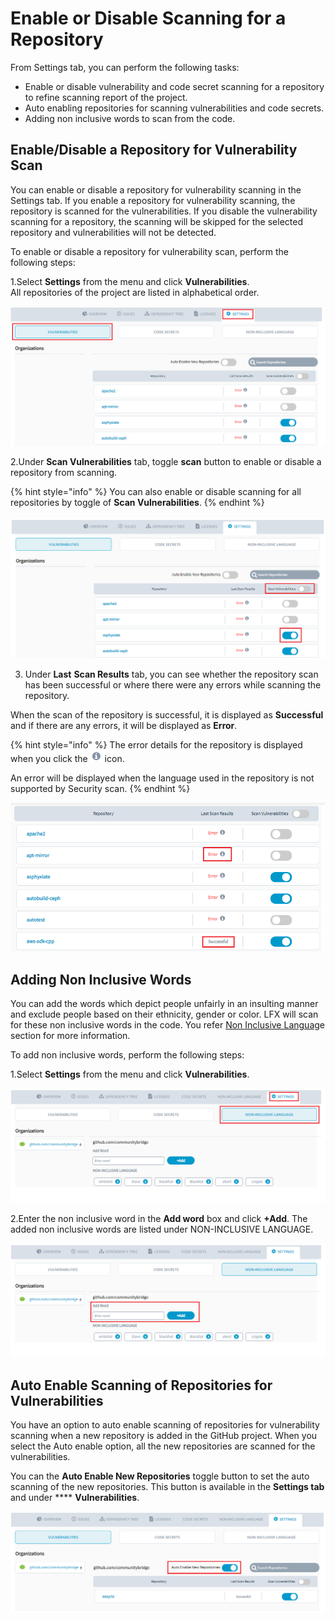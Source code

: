 # Enable or Disable Scanning for a Repository

From Settings tab, you can perform the following tasks:

* Enable or disable vulnerability and code secret scanning for a repository to refine scanning report of the project.
* Auto enabling repositories for scanning vulnerabilities and code secrets.
* Adding non inclusive words to scan from the code.

## **Enable/Disable a Repository for Vulnerability Scan**

You can enable or disable a repository for vulnerability scanning in the Settings tab. If you enable a repository for vulnerability scanning, the repository is scanned for the vulnerabilities. If you disable the vulnerability scanning for a repository, the scanning will be skipped for the selected repository and vulnerabilities will not be detected.  

To enable or disable a repository for vulnerability scan, perform the following steps:

1.Select **Settings** from the menu and click **Vulnerabilities**.  
All repositories of the project are listed in alphabetical order. 

![Vulnerabilities Settings](../.gitbook/assets/vul%20%281%29.png)

2.Under **Scan Vulnerabilities** tab, toggle **scan** button to enable or disable a repository from scanning. 

{% hint style="info" %}
You can also enable or disable scanning for all repositories by toggle of **Scan Vulnerabilities**. 
{% endhint %}

![Scan Repositories](../.gitbook/assets/settings%20%283%29.png)

3. Under **Last** **Scan Results** tab, you can see whether the repository scan has been successful or where there were any errors while scanning the repository.

When the scan of the repository is successful, it is displayed as **Successful** and if there are any errors, it will be displayed as **Error**.

{% hint style="info" %}
The error details for the repository is displayed when you click the ![](../.gitbook/assets/error.png) icon. 

An error will be displayed when the language used in the repository is not supported by Security scan.
{% endhint %}

![Last Scan Results](../.gitbook/assets/last_scan%20%282%29.png)

## Adding Non Inclusive Words

You can add the words which depict people unfairly in an insulting manner and exclude people based on their ethnicity, gender or color. LFX will scan for these non inclusive words in the code. You refer [Non Inclusive Languag](non-inclusive-language.md)e section for more information. 

To add non inclusive words, perform the following steps:

1.Select **Settings** from the menu and click **Vulnerabilities**.

![Non Inclusive Language Settings ](../.gitbook/assets/setting_nil.png)

2.Enter the non inclusive word in the **Add word** box and click **+Add**. The added non inclusive words are listed under NON-INCLUSIVE LANGUAGE. 

![Adding Non Inclusive Word](../.gitbook/assets/setting_nil_2.png)

## Auto Enable Scanning of Repositories for Vulnerabilities

You have an option to auto enable scanning of repositories for vulnerability scanning when a new repository is added in the GitHub project. When you select the Auto enable option, all the new repositories are scanned for the vulnerabilities. 

You can the **Auto Enable New Repositories** toggle button to set the auto scanning of the new repositories. This button is available in the **Settings tab** and under **** **Vulnerabilities**.

![Auto Enable ](../.gitbook/assets/enable_vul.png)











